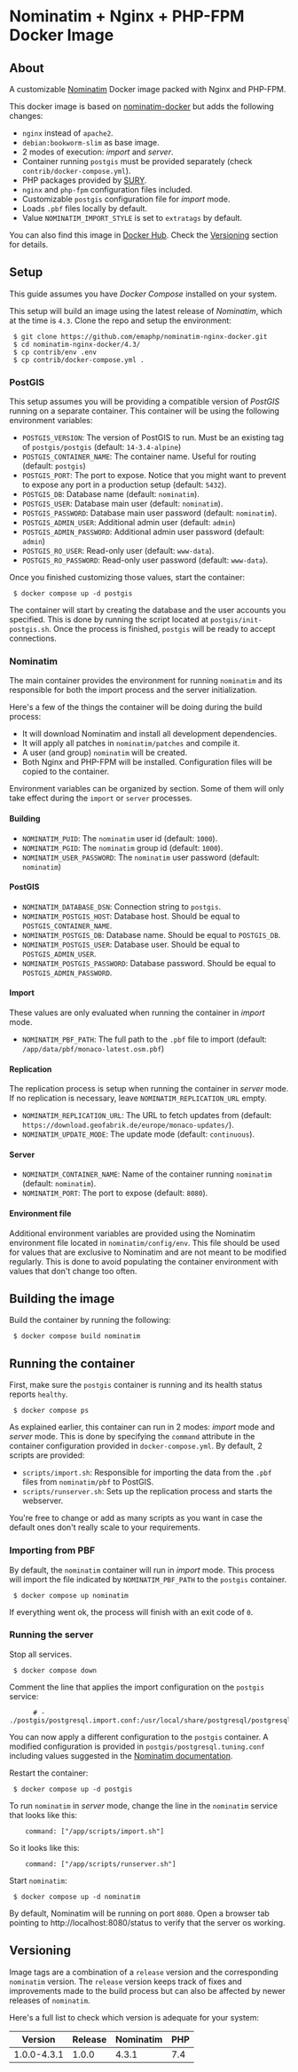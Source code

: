 # Nominatim + Nginx + PHP-FPM Docker Image #

## About ##

A customizable [Nominatim](https://nominatim.org/) Docker image packed with Nginx and PHP-FPM.

This docker image is based on [nominatim-docker](https://github.com/mediagis/nominatim-docker) but adds the following changes:

 - `nginx` instead of `apache2`.
 - `debian:bookworm-slim` as base image.
 - 2 modes of execution: *import* and *server*.
 - Container running `postgis` must be provided separately (check `contrib/docker-compose.yml`).
 - PHP packages provided by [SURY](https://deb.sury.org/).
 - `nginx` and `php-fpm` configuration files included.
 - Customizable `postgis` configuration file for *import* mode.
 - Loads `.pbf` files locally by default.
 - Value `NOMINATIM_IMPORT_STYLE` is set to `extratags` by default.

You can also find this image in [Docker Hub](https://hub.docker.com/r/emaphp/nominatim-nginx-docker). Check the [Versioning](#Versioning) section for details.

## Setup ##

This guide assumes you have *Docker Compose* installed on your system.

This setup will build an image using the latest release of *Nominatim*, which at the time is `4.3`. Clone the repo and setup the environment:

```
 $ git clone https://github.com/emaphp/nominatim-nginx-docker.git
 $ cd nominatim-nginx-docker/4.3/
 $ cp contrib/env .env
 $ cp contrib/docker-compose.yml .
```

### PostGIS ###

This setup assumes you will be providing a compatible version of *PostGIS* running on a separate container. This container will be using the following environment variables:

 - `POSTGIS_VERSION`: The version of PostGIS to run. Must be an existing tag of `postgis/postgis` (default: `14-3.4-alpine`)
 - `POSTGIS_CONTAINER_NAME`: The container name. Useful for routing (default: `postgis`)
 - `POSTGIS_PORT`: The port to expose. Notice that you might want to prevent to expose any port in a production setup (default: `5432`).
 - `POSTGIS_DB`: Database name (default: `nominatim`).
 - `POSTGIS_USER`: Database main user (default: `nominatim`).
 - `POSTGIS_PASSWORD`: Database main user password (default: `nominatim`).
 - `POSTGIS_ADMIN_USER`: Additional admin user (default: `admin`)
 - `POSTGIS_ADMIN_PASSWORD`: Additional admin user password (default: `admin`)
 - `POSTGIS_RO_USER`: Read-only user (default: `www-data`).
 - `POSTGIS_RO_PASSWORD`: Read-only user password (default: `www-data`).

Once you finished customizing those values, start the container:

```
 $ docker compose up -d postgis
```

The container will start by creating the database and the user accounts you specified. This is done by running the script located at `postgis/init-postgis.sh`. Once the process is finished, `postgis` will be ready to accept connections.

### Nominatim ###

The main container provides the environment for running `nominatim` and its responsible for both the import process and the server initialization.

Here's a few of the things the container will be doing during the build process:

 - It will download Nominatim and install all development dependencies.
 - It will apply all patches in `nominatim/patches` and compile it.
 - A user (and group) `nominatim` will be created.
 - Both Nginx and PHP-FPM will be installed. Configuration files will be copied to the container.

Environment variables can be organized by section. Some of them will only take effect during the `import` or `server` processes.

#### Building ####

 - `NOMINATIM_PUID`: The `nominatim` user id (default: `1000`).
 - `NOMINATIM_PGID`: The `nominatim` group id (default: `1000`).
 - `NOMINATIM_USER_PASSWORD`: The `nominatim` user password (default: `nominatim`)

#### PostGIS ####

 - `NOMINATIM_DATABASE_DSN`: Connection string to `postgis`.
 - `NOMINATIM_POSTGIS_HOST`: Database host. Should be equal to `POSTGIS_CONTAINER_NAME`.
 - `NOMINATIM_POSTGIS_DB`: Database name. Should be equal to `POSTGIS_DB`.
 - `NOMINATIM_POSTGIS_USER`: Database user. Should be equal to `POSTGIS_ADMIN_USER`.
 - `NOMINATIM_POSTGIS_PASSWORD`: Database password. Should be equal to `POSTGIS_ADMIN_PASSWORD`.

#### Import ####

These values are only evaluated when running the container in *import* mode.

 - `NOMINATIM_PBF_PATH`: The full path to the `.pbf` file to import (default: `/app/data/pbf/monaco-latest.osm.pbf`)

#### Replication ####

The replication process is setup when running the container in *server* mode. If no replication is necessary, leave `NOMINATIM_REPLICATION_URL` empty.

 - `NOMINATIM_REPLICATION_URL`: The URL to fetch updates from (default: `https://download.geofabrik.de/europe/monaco-updates/`).
 - `NOMINATIM_UPDATE_MODE`: The update mode (default: `continuous`).

#### Server ####

 - `NOMINATIM_CONTAINER_NAME`: Name of the container running `nominatim` (default: `nominatim`).
 - `NOMINATIM_PORT`: The port to expose (default: `8080`).

#### Environment file ####

Additional environment variables are provided using the Nominatim environment file located in `nominatim/config/env`. This file should be used for values that are exclusive to Nominatim and are not meant to be modified regularly. This is done to avoid populating the container environment with values that don't change too often.

## Building the image ##

Build the container by running the following:

```
 $ docker compose build nominatim
```

## Running the container ##

First, make sure the `postgis` container is running and its health status reports `healthy`.

```
 $ docker compose ps
```

As explained earlier, this container can run in 2 modes: *import* mode and *server* mode. This is done by specifying the `command` attribute in the container configuration provided in `docker-compose.yml`. By default, 2 scripts are provided:

 - `scripts/import.sh`: Responsible for importing the data from the `.pbf` files from `nominatim/pbf` to PostGIS.
 - `scripts/runserver.sh`: Sets up the replication process and starts the webserver.

You're free to change or add as many scripts as you want in case the default ones don't really scale to your requirements.

### Importing from PBF ###

By default, the `nominatim` container will run in *import* mode. This process will import the file indicated by `NOMINATIM_PBF_PATH` to the `postgis` container.

```
 $ docker compose up nominatim
```

If everything went ok, the process will finish with an exit code of `0`.

### Running the server ###

Stop all services.

```
 $ docker compose down
```

Comment the line that applies the import configuration on the `postgis` service:

```
      # - ./postgis/postgresql.import.conf:/usr/local/share/postgresql/postgresql.conf.sample
```

You can now apply a different configuration to the `postgis` container. A modified configuration is provided in `postgis/postgresql.tuning.conf` including values suggested in the [Nominatim documentation](https://nominatim.org/release-docs/4.3/admin/Installation/#tuning-the-postgresql-database).

Restart the container:

```
 $ docker compose up -d postgis
```

To run `nominatim` in *server* mode, change the line in the `nominatim` service that looks like this:

```
    command: ["/app/scripts/import.sh"]
```

So it looks like this:

```
    command: ["/app/scripts/runserver.sh"]
```

Start `nominatim`:

```
 $ docker compose up -d nominatim
```

By default, Nominatim will be running on port `8080`. Open a browser tab pointing to http://localhost:8080/status to verify that the server os working.

## Versioning ##

Image tags are a combination of a `release` version and the corresponding `nominatim` version. The `release` version keeps track of fixes and improvements made to the build process but can also be affected by newer releases of `nominatim`.

Here's a full list to check which version is adequate for your system:

| Version     | Release | Nominatim | PHP |
|-------------|---------|-----------|-----|
| 1.0.0-4.3.1 | 1.0.0   | 4.3.1     | 7.4 |

